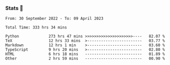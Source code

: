 ### Stats 👋
<!--START_SECTION:waka-->

```text
From: 30 September 2022 - To: 09 April 2023

Total Time: 333 hrs 34 mins

Python             273 hrs 47 mins >>>>>>>>>>>>>>>>>>>>>----   82.07 %
TeX                12 hrs 33 mins  >------------------------   03.77 %
Markdown           12 hrs 1 min    >------------------------   03.60 %
TypeScript         9 hrs 20 mins   >------------------------   02.80 %
HTML               6 hrs 18 mins   -------------------------   01.89 %
Other              2 hrs 59 mins   -------------------------   00.90 %
```

<!--END_SECTION:waka-->

<!--
**buhaytza2005/buhaytza2005** is a ✨ _special_ ✨ repository because its `README.md` (this file) appears on your GitHub profile.

Here are some ideas to get you started:

- 🔭 I’m currently working on ...
- 🌱 I’m currently learning ...
- 👯 I’m looking to collaborate on ...
- 🤔 I’m looking for help with ...
- 💬 Ask me about ...
- 📫 How to reach me: ...
- 😄 Pronouns: ...
- ⚡ Fun fact: ...
-->


